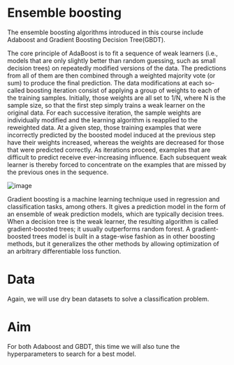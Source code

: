 # Ensemble boosting

The ensemble boosting algorithms introduced in this course include Adaboost and Gradient Boosting Decision Tree(GBDT).

The core principle of AdaBoost is to fit a sequence of weak learners (i.e., models that are only slightly better than random guessing, such as small decision trees) on repeatedly modified versions of the data. The predictions from all of them are then combined through a weighted majority vote (or sum) to produce the final prediction. The data modifications at each so-called boosting iteration consist of applying a group of weights to each of the training samples. Initially, those weights are all set to 1/N, where N is the sample size, so that the first step simply trains a weak learner on the original data. For each successive iteration, the sample weights are individually modified and the learning algorithm is reapplied to the reweighted data. At a given step, those training examples that were incorrectly predicted by the boosted model induced at the previous step have their weights increased, whereas the weights are decreased for those that were predicted correctly. As iterations proceed, examples that are difficult to predict receive ever-increasing influence. Each subsequent weak learner is thereby forced to concentrate on the examples that are missed by the previous ones in the sequence.

![image](https://user-images.githubusercontent.com/106775775/202560928-fc4b2496-9506-455f-88d9-a65c7689cfd7.png)

Gradient boosting is a machine learning technique used in regression and classification tasks, among others. It gives a prediction model in the form of an ensemble of weak prediction models, which are typically decision trees. When a decision tree is the weak learner, the resulting algorithm is called gradient-boosted trees; it usually outperforms random forest. A gradient-boosted trees model is built in a stage-wise fashion as in other boosting methods, but it generalizes the other methods by allowing optimization of an arbitrary differentiable loss function.

# Data

Again, we will use dry bean datasets to solve a classification problem. 

# Aim

For both Adaboost and GBDT, this time we will also tune the hyperparameters to search for a best model.
